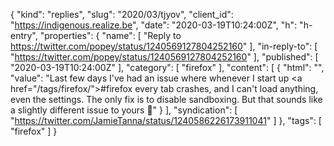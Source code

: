{
  "kind": "replies",
  "slug": "2020/03/tjyov",
  "client_id": "https://indigenous.realize.be",
  "date": "2020-03-19T10:24:00Z",
  "h": "h-entry",
  "properties": {
    "name": [
      "Reply to https://twitter.com/popey/status/1240569127804252160"
    ],
    "in-reply-to": [
      "https://twitter.com/popey/status/1240569127804252160"
    ],
    "published": [
      "2020-03-19T10:24:00Z"
    ],
    "category": [
      "firefox"
    ],
    "content": [
      {
        "html": "",
        "value": "Last few days I've had an issue where whenever I start up <a href=\"/tags/firefox/\">#firefox</a> every tab crashes, and I can't load anything, even the settings. The only fix is to disable sandboxing. But that sounds like a slightly different issue to yours 🤔"
      }
    ],
    "syndication": [
      "https://twitter.com/JamieTanna/status/1240586226173911041"
    ]
  },
  "tags": [
    "firefox"
  ]
}

